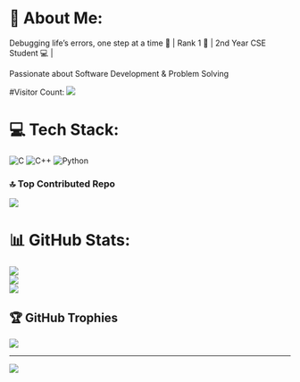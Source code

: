 # 💫 About Me:
Debugging life’s errors, one step at a time 🧩 | 
Rank 1 🏅 | 2nd Year CSE Student 💻 |

Passionate about Software Development & Problem Solving 

#Visitor Count:
[![](https://visitcount.itsvg.in/api?id=StriverV&icon=0&color=0)](https://visitcount.itsvg.in)

# 💻 Tech Stack:
![C](https://img.shields.io/badge/c-%2300599C.svg?style=for-the-badge&logo=c&logoColor=white) ![C++](https://img.shields.io/badge/c++-%2300599C.svg?style=for-the-badge&logo=c%2B%2B&logoColor=white) ![Python](https://img.shields.io/badge/python-3670A0?style=for-the-badge&logo=python&logoColor=ffdd54)

### 🔝 Top Contributed Repo
![](https://github-contributor-stats.vercel.app/api?username=StriverV&limit=5&theme=tokyonight&combine_all_yearly_contributions=true)

# 📊 GitHub Stats:
![](https://github-readme-stats.vercel.app/api?username=StriverV&theme=dark&hide_border=false&include_all_commits=false&count_private=false)<br/>
![](https://nirzak-streak-stats.vercel.app/?user=StriverV&theme=dark&hide_border=false)<br/>
![](https://github-readme-stats.vercel.app/api/top-langs/?username=StriverV&theme=dark&hide_border=false&include_all_commits=false&count_private=false&layout=compact)

## 🏆 GitHub Trophies
![](https://github-profile-trophy.vercel.app/?username=StriverV&theme=radical&no-frame=false&no-bg=true&margin-w=4)

---
[![](https://visitcount.itsvg.in/api?id=StriverV&icon=0&color=0)](https://visitcount.itsvg.in)

<!-- Proudly created with GPRM ( https://gprm.itsvg.in ) -->
